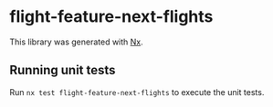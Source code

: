 # flight-feature-next-flights

This library was generated with [Nx](https://nx.dev).

## Running unit tests

Run `nx test flight-feature-next-flights` to execute the unit tests.
